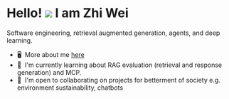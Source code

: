 Hello! ![](https://user-images.githubusercontent.com/18350557/176309783-0785949b-9127-417c-8b55-ab5a4333674e.gif) I am Zhi Wei
===============================================================================================================================

Software engineering, retrieval augmented generation, agents, and deep learning.
*   🖥️  More about me [here](https://zhiweit.notion.site/about-me)
*   🧠  I'm currently learning about RAG evaluation (retrieval and response generation) and MCP.
*   🤝  I'm open to collaborating on projects for betterment of society e.g. environment sustainability, chatbots
